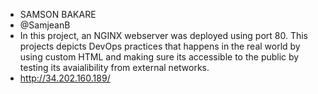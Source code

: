 * SAMSON BAKARE
* @SamjeanB
* In this project, an NGINX webserver was deployed using port 80. This projects depicts DevOps practices that happens in the real world by using custom HTML and making sure its accessible to the public by testing its avaialibility from external networks.
* http://34.202.160.189/
